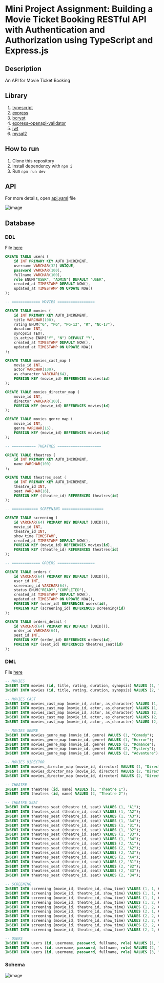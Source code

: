 # Mini Project Assignment: Building a Movie Ticket Booking RESTful API with Authentication and Authorization using TypeScript and Express.js

## Description

An API for Movie Ticket Booking

## Library

1. [typescript](https://www.npmjs.com/package/typescript)
2. [express](https://www.npmjs.com/package/express)
3. [bcrypt](https://www.npmjs.com/package/bcrypt)
4. [express-openapi-validator](https://www.npmjs.com/package/express-openapi-validator)
5. [jwt](https://www.npmjs.com/package/jsonwebtoken)
5. [mysql2](https://www.npmjs.com/package/mysql2)

## How to run

1. Clone this repository
2. Install dependency with `npm i`
3. Run `npm run dev`

## API

For more details, open [api.yaml](https://github.com/ayaayawae-dxg/revou-be-mini-project-4-bona/blob/main/api.yaml) file

![image](https://github.com/ayaayawae-dxg/revou-be-mini-project-4-bona/assets/156976045/30607c61-e222-418e-9abe-f3118a9bf75f)

## Database
### DDL
File [here](https://github.com/ayaayawae-dxg/revou-be-mini-project-4-bona/blob/main/database/DDL.sql)
```sql
CREATE TABLE users (
    id INT PRIMARY KEY AUTO_INCREMENT,
    username VARCHAR(32) UNIQUE,
    password VARCHAR(100),
    fullname VARCHAR(100),
    role ENUM("USER", "ADMIN") DEFAULT "USER",
	created_at TIMESTAMP DEFAULT NOW(),
	updated_at TIMESTAMP ON UPDATE NOW()
);

-- ============= MOVIES =================

CREATE TABLE movies (
	id INT PRIMARY KEY AUTO_INCREMENT,
	title VARCHAR(100),
	rating ENUM("G", "PG", "PG-13", "R", "NC-17"),
	duration INT,
	synopsis TEXT,
	is_active ENUM("Y", "N") DEFAULT "Y",
	created_at TIMESTAMP DEFAULT NOW(),
	updated_at TIMESTAMP ON UPDATE NOW()
);

CREATE TABLE movies_cast_map (
	movie_id INT,
	actor VARCHAR(100),
	as_character VARCHAR(64),
	FOREIGN KEY (movie_id) REFERENCES movies(id)
);

CREATE TABLE movies_director_map (
	movie_id INT,
	director VARCHAR(100),
	FOREIGN KEY (movie_id) REFERENCES movies(id)
);

CREATE TABLE movies_genre_map (
	movie_id INT,
	genre VARCHAR(16),
	FOREIGN KEY (movie_id) REFERENCES movies(id)
);

-- =========== THEATRES ====================

CREATE TABLE theatres (
	id INT PRIMARY KEY AUTO_INCREMENT,
	name VARCHAR(100)
);

CREATE TABLE theatres_seat (
	id INT PRIMARY KEY AUTO_INCREMENT,
	theatre_id INT,
	seat VARCHAR(16),
	FOREIGN KEY (theatre_id) REFERENCES theatres(id)
);

-- ============ SCREENING ===================

CREATE TABLE screening (
	id VARCHAR(64) PRIMARY KEY DEFAULT (UUID()),
	movie_id INT,
	theatre_id INT,
	show_time TIMESTAMP,
	created_at TIMESTAMP DEFAULT NOW(),
	FOREIGN KEY (movie_id) REFERENCES movies(id),
	FOREIGN KEY (theatre_id) REFERENCES theatres(id)
);

-- ============= ORDERS =================

CREATE TABLE orders (
	id VARCHAR(64) PRIMARY KEY DEFAULT (UUID()),
	user_id INT,
	screening_id VARCHAR(64),
	status ENUM("READY","COMPLETED"),
	created_at TIMESTAMP DEFAULT NOW(),
	updated_at TIMESTAMP ON UPDATE NOW(),
	FOREIGN KEY (user_id) REFERENCES users(id),
	FOREIGN KEY (screening_id) REFERENCES screening(id)
);

CREATE TABLE orders_detail (
	id VARCHAR(64) PRIMARY KEY DEFAULT (UUID()),
	order_id VARCHAR(64),
	seat_id INT,
	FOREIGN KEY (order_id) REFERENCES orders(id),
	FOREIGN KEY (seat_id) REFERENCES theatres_seat(id)
);
```

### DML
File [here](https://github.com/ayaayawae-dxg/revou-be-mini-project-4-bona/blob/main/database/DML.sql)
```sql
-- MOVIES
INSERT INTO movies (id, title, rating, duration, synopsis) VALUES (1, "Movies 1", "G", 120, "Synopsis 1");
INSERT INTO movies (id, title, rating, duration, synopsis) VALUES (2, "Movies 2", "PG", 60, "Synopsis 2");

-- MOVIES CAST
INSERT INTO movies_cast_map (movie_id, actor, as_character) VALUES (1, "Actor 1", "Character A");
INSERT INTO movies_cast_map (movie_id, actor, as_character) VALUES (1, "Actor 2", "Character B");
INSERT INTO movies_cast_map (movie_id, actor, as_character) VALUES (2, "Actor 1", "Character A");
INSERT INTO movies_cast_map (movie_id, actor, as_character) VALUES (2, "Actor 3", "Character B");
INSERT INTO movies_cast_map (movie_id, actor, as_character) VALUES (2, "Actor 4", "Character C");

-- MOVIES GENRE
INSERT INTO movies_genre_map (movie_id, genre) VALUES (1, "Comedy");
INSERT INTO movies_genre_map (movie_id, genre) VALUES (1, "Horror");
INSERT INTO movies_genre_map (movie_id, genre) VALUES (2, "Romance");
INSERT INTO movies_genre_map (movie_id, genre) VALUES (2, "Mystery");
INSERT INTO movies_genre_map (movie_id, genre) VALUES (2, "Adventure");

-- MOVIES DIRECTOR
INSERT INTO movies_director_map (movie_id, director) VALUES (1, "Director 1");
INSERT INTO movies_director_map (movie_id, director) VALUES (2, "Director 1");
INSERT INTO movies_director_map (movie_id, director) VALUES (2, "Director 2");

-- THEATRE
INSERT INTO theatres (id, name) VALUES (1, "Theatre 1");
INSERT INTO theatres (id, name) VALUES (2, "Theatre 2");

-- THEATRE SEAT
INSERT INTO theatres_seat (theatre_id, seat) VALUES (1, "A1");
INSERT INTO theatres_seat (theatre_id, seat) VALUES (1, "A2");
INSERT INTO theatres_seat (theatre_id, seat) VALUES (1, "A3");
INSERT INTO theatres_seat (theatre_id, seat) VALUES (1, "A4");
INSERT INTO theatres_seat (theatre_id, seat) VALUES (1, "B1");
INSERT INTO theatres_seat (theatre_id, seat) VALUES (1, "B2");
INSERT INTO theatres_seat (theatre_id, seat) VALUES (1, "B3");
INSERT INTO theatres_seat (theatre_id, seat) VALUES (1, "B4");
INSERT INTO theatres_seat (theatre_id, seat) VALUES (2, "A1");
INSERT INTO theatres_seat (theatre_id, seat) VALUES (2, "A2");
INSERT INTO theatres_seat (theatre_id, seat) VALUES (2, "A3");
INSERT INTO theatres_seat (theatre_id, seat) VALUES (2, "A4");
INSERT INTO theatres_seat (theatre_id, seat) VALUES (2, "B1");
INSERT INTO theatres_seat (theatre_id, seat) VALUES (2, "B2");
INSERT INTO theatres_seat (theatre_id, seat) VALUES (2, "B3");
INSERT INTO theatres_seat (theatre_id, seat) VALUES (2, "B4");

-- SCREENING
INSERT INTO screening (movie_id, theatre_id, show_time) VALUES (1, 1, CONVERT_TZ("2024-04-15 10:55:00", '+07:00', 'UTC'));
INSERT INTO screening (movie_id, theatre_id, show_time) VALUES (1, 1, CONVERT_TZ("2024-05-13 19:00:00", '+07:00', 'UTC'));
INSERT INTO screening (movie_id, theatre_id, show_time) VALUES (1, 1, CONVERT_TZ("2024-05-13 10:00:00", '+07:00', 'UTC'));
INSERT INTO screening (movie_id, theatre_id, show_time) VALUES (1, 2, CONVERT_TZ("2024-05-13 15:30:00", '+07:00', 'UTC'));
INSERT INTO screening (movie_id, theatre_id, show_time) VALUES (1, 2, CONVERT_TZ("2024-05-14 11:00:00", '+07:00', 'UTC'));
INSERT INTO screening (movie_id, theatre_id, show_time) VALUES (2, 1, CONVERT_TZ("2024-05-13 06:00:00", '+07:00', 'UTC'));
INSERT INTO screening (movie_id, theatre_id, show_time) VALUES (2, 2, CONVERT_TZ("2024-05-13 08:00:00", '+07:00', 'UTC'));
INSERT INTO screening (movie_id, theatre_id, show_time) VALUES (2, 2, CONVERT_TZ("2024-05-13 10:00:00", '+07:00', 'UTC'));
INSERT INTO screening (movie_id, theatre_id, show_time) VALUES (2, 2, CONVERT_TZ("2024-05-13 12:30:00", '+07:00', 'UTC'));
INSERT INTO screening (movie_id, theatre_id, show_time) VALUES (2, 2, CONVERT_TZ("2024-05-14 11:00:00", '+07:00', 'UTC'));

-- USERS
INSERT INTO users (id, username, password, fullname, role) VALUES (1, "user1", "$2b$10$ciFu/0IRLNs6wGySiuj91.7sCe.fTWGmwv32BCeBEHvcmVYXyReTS", "User 1", "user");
INSERT INTO users (id, username, password, fullname, role) VALUES (2, "user2", "$2b$10$AQ7h5/Lk.Gwao1e9GgT9NuIXLyRBcuB4v7dwHliQkb3rshXnBLVii", "User 2", "user");
INSERT INTO users (id, username, password, fullname, role) VALUES (3, "admin", "$2b$10$YwGV2yjqdFIISSLyPKoeHOhTRQCz1jyf8mOjMZhn2z.G7SO43IwwG", "Admin", "admin");
```

### Schema
![image](https://github.com/ayaayawae-dxg/revou-be-mini-project-4-bona/assets/156976045/c635aedc-ebcd-4618-810f-4c7c5df476ea)
